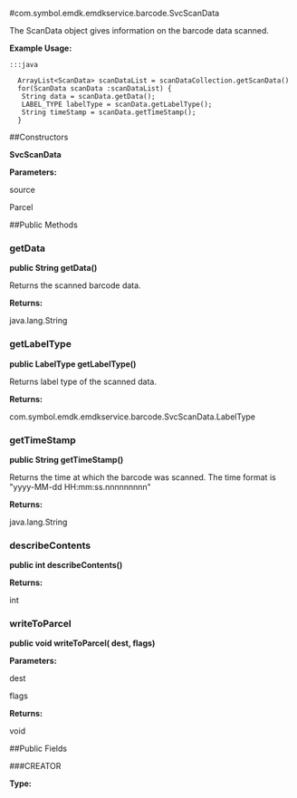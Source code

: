 #com.symbol.emdk.emdkservice.barcode.SvcScanData

The ScanData object gives information on the barcode data scanned.



**Example Usage:**
	
	:::java	
	 	
	  ArrayList<ScanData> scanDataList = scanDataCollection.getScanData()
	  for(ScanData scanData :scanDataList) {
	   String data = scanData.getData();
	   LABEL_TYPE labelType = scanData.getLabelType();
	   String timeStamp = scanData.getTimeStamp();
	  }


##Constructors

**SvcScanData**



**Parameters:**

source



Parcel

##Public Methods

### getData

**public String getData()**

Returns the scanned barcode data.

**Returns:**

java.lang.String

### getLabelType

**public LabelType getLabelType()**

Returns label type of the scanned data.

**Returns:**

com.symbol.emdk.emdkservice.barcode.SvcScanData.LabelType

### getTimeStamp

**public String getTimeStamp()**

Returns the time at which the barcode was scanned.
 The time format is "yyyy-MM-dd HH:mm:ss.nnnnnnnnn"

**Returns:**

java.lang.String

### describeContents

**public int describeContents()**



**Returns:**

int

### writeToParcel

**public void writeToParcel( dest,  flags)**



**Parameters:**

dest

flags

**Returns:**

void

##Public Fields

###CREATOR



**Type:**

<any>


